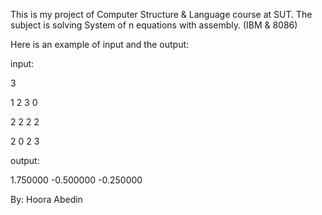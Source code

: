
This is my project of Computer Structure & Language course at SUT. The subject is solving System of n equations with assembly. (IBM & 8086)

Here is an example of input and the output:

input:

3

1 2 3 0

2 2 2 2

2 0 2 3

output:

1.750000 -0.500000 -0.250000

By: Hoora Abedin
